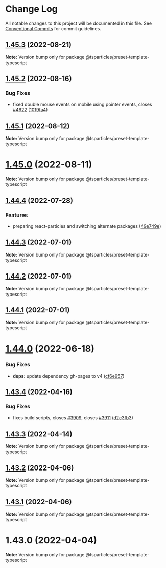 # Change Log

All notable changes to this project will be documented in this file.
See [Conventional Commits](https://conventionalcommits.org) for commit guidelines.

## [1.45.3](https://github.com/tsparticles/preset-template/compare/@tsparticles/preset-template-typescript@1.45.2...@tsparticles/preset-template-typescript@1.45.3) (2022-08-21)

**Note:** Version bump only for package @tsparticles/preset-template-typescript





## [1.45.2](https://github.com/tsparticles/preset-template/compare/@tsparticles/preset-template-typescript@1.45.1...@tsparticles/preset-template-typescript@1.45.2) (2022-08-16)


### Bug Fixes

* fixed double mouse events on mobile using pointer events, closes [#4622](https://github.com/tsparticles/preset-template/issues/4622) ([1019fa4](https://github.com/tsparticles/preset-template/commit/1019fa431f8a43cbd45d6adeb5adf94433e6e04b))





## [1.45.1](https://github.com/tsparticles/preset-template/compare/@tsparticles/preset-template-typescript@1.45.0...@tsparticles/preset-template-typescript@1.45.1) (2022-08-12)

**Note:** Version bump only for package @tsparticles/preset-template-typescript





# [1.45.0](https://github.com/tsparticles/preset-template/compare/@tsparticles/preset-template-typescript@1.44.4...@tsparticles/preset-template-typescript@1.45.0) (2022-08-11)

**Note:** Version bump only for package @tsparticles/preset-template-typescript





## [1.44.4](https://github.com/tsparticles/preset-template/compare/@tsparticles/preset-template-typescript@1.44.3...@tsparticles/preset-template-typescript@1.44.4) (2022-07-28)


### Features

* preparing react-particles and switching alternate packages ([49e749e](https://github.com/tsparticles/preset-template/commit/49e749e90e076f0cb22eefe0f3399102f5b9fb35))





## [1.44.3](https://github.com/tsparticles/preset-template/compare/@tsparticles/preset-template-typescript@1.44.2...@tsparticles/preset-template-typescript@1.44.3) (2022-07-01)

**Note:** Version bump only for package @tsparticles/preset-template-typescript





## [1.44.2](https://github.com/tsparticles/preset-template/compare/@tsparticles/preset-template-typescript@1.44.1...@tsparticles/preset-template-typescript@1.44.2) (2022-07-01)

**Note:** Version bump only for package @tsparticles/preset-template-typescript





## [1.44.1](https://github.com/tsparticles/preset-template/compare/@tsparticles/preset-template-typescript@1.44.0...@tsparticles/preset-template-typescript@1.44.1) (2022-07-01)

**Note:** Version bump only for package @tsparticles/preset-template-typescript





# [1.44.0](https://github.com/tsparticles/preset-template/compare/@tsparticles/preset-template-typescript@1.43.4...@tsparticles/preset-template-typescript@1.44.0) (2022-06-18)


### Bug Fixes

* **deps:** update dependency gh-pages to v4 ([cf6e957](https://github.com/tsparticles/preset-template/commit/cf6e9577132afcec26410f7321fcf5ffcfb05930))





## [1.43.4](https://github.com/tsparticles/preset-template/compare/@tsparticles/preset-template-typescript@1.43.3...@tsparticles/preset-template-typescript@1.43.4) (2022-04-16)


### Bug Fixes

* fixes build scripts, closes [#3909](https://github.com/tsparticles/preset-template/issues/3909), closes [#3911](https://github.com/tsparticles/preset-template/issues/3911) ([d2c3fb3](https://github.com/tsparticles/preset-template/commit/d2c3fb33ff9c9d529f2609f89c63cb6e1e61ecda))





## [1.43.3](https://github.com/tsparticles/preset-template/compare/@tsparticles/preset-template-typescript@1.43.2...@tsparticles/preset-template-typescript@1.43.3) (2022-04-14)

**Note:** Version bump only for package @tsparticles/preset-template-typescript





## [1.43.2](https://github.com/tsparticles/preset-template/compare/@tsparticles/preset-template-typescript@1.43.1...@tsparticles/preset-template-typescript@1.43.2) (2022-04-06)

**Note:** Version bump only for package @tsparticles/preset-template-typescript





## [1.43.1](https://github.com/tsparticles/preset-template/compare/@tsparticles/preset-template-typescript@1.43.0...@tsparticles/preset-template-typescript@1.43.1) (2022-04-06)

**Note:** Version bump only for package @tsparticles/preset-template-typescript





# 1.43.0 (2022-04-04)

**Note:** Version bump only for package @tsparticles/preset-template-typescript
